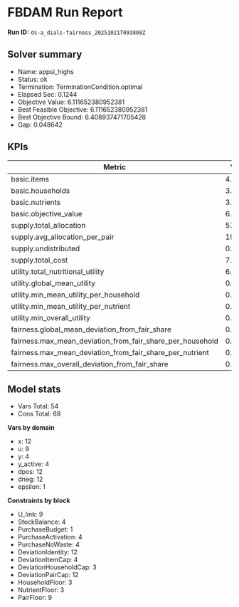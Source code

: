 # FBDAM Run Report

**Run ID:** `ds-a_dials-fairness_20251021T093808Z`

## Solver summary
- Name: appsi_highs
- Status: ok
- Termination: TerminationCondition.optimal
- Elapsed Sec: 0.1244
- Objective Value: 6.111652380952381
- Best Feasible Objective: 6.111652380952381
- Best Objective Bound: 6.408937471705428
- Gap: 0.048642

## KPIs
| Metric | Value |
|---|---|
| basic.items | 4.0 |
| basic.households | 3.0 |
| basic.nutrients | 3.0 |
| basic.objective_value | 6.11165 |
| supply.total_allocation | 57.0 |
| supply.avg_allocation_per_pair | 19.0 |
| supply.undistributed | 0.0 |
| supply.total_cost | 7.1 |
| utility.total_nutritional_utility | 6.11165 |
| utility.global_mean_utility | 0.67907 |
| utility.min_mean_utility_per_household | 0.64462 |
| utility.min_mean_utility_per_nutrient | 0.24957 |
| utility.min_overall_utility | 0.2252 |
| fairness.global_mean_deviation_from_fair_share | 0.37037 |
| fairness.max_mean_deviation_from_fair_share_per_household | 0.47222 |
| fairness.max_mean_deviation_from_fair_share_per_nutrient | 0.44444 |
| fairness.max_overall_deviation_from_fair_share | 0.66667 |

## Model stats
- Vars Total: 54
- Cons Total: 68

**Vars by domain**
- x: 12
- u: 9
- y: 4
- y_active: 4
- dpos: 12
- dneg: 12
- epsilon: 1

**Constraints by block**
- U_link: 9
- StockBalance: 4
- PurchaseBudget: 1
- PurchaseActivation: 4
- PurchaseNoWaste: 4
- DeviationIdentity: 12
- DeviationItemCap: 4
- DeviationHouseholdCap: 3
- DeviationPairCap: 12
- HouseholdFloor: 3
- NutrientFloor: 3
- PairFloor: 9
